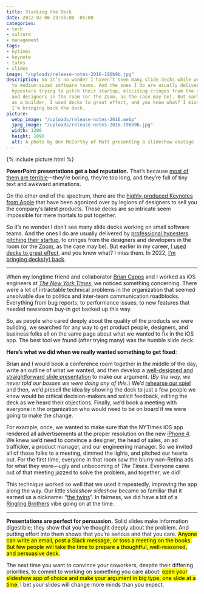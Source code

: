 ```yaml
---
title: Stacking the Deck
date: 2022-02-06 23:55:00 -05:00
categories:
- tech
- culture
- management
tags:
- nytimes
- keynote
- talks
- slides
image: "/uploads/release-notes-2016-196b9b.jpg"
description: So it’s no wonder I haven’t seen many slide decks while working on small-
  to medium-sized software teams. And the ones I do are usually delivered by professional
  hypesters trying to pitch their startup, eliciting cringes from the software engineers
  and designers in the room (or the Zoom, as the case may be). But earlier in my career
  as a builder, I used decks to great effect, and you know what? I miss them. In 2022,
  I’m bringing back the deck.
picture:
  webp_image: "/uploads/release-notes-2016.webp"
  jpeg_image: "/uploads/release-notes-2016-196b9b.jpg"
  width: 1200
  height: 1096
  alt: A photo by Ben McCarthy of Matt presenting a slideshow onstage
---
```


{% include picture.html %}

**PowerPoint presentations get a bad reputation.** That’s because [most of them are terrible](https://en.wikipedia.org/wiki/Sturgeon's_law)—they’re boring, they’re too long, and they’re full of tiny text and awkward animations.

On the other end of the spectrum, there are the [highly-produced Keynotes from Apple](https://medium.com/adventures-in-consumer-technology/this-is-how-we-make-slides-at-apple-b8a84352bf6d) that have been agonized over by legions of designers to sell you the company’s latest products. These decks are so intricate seem impossible for mere mortals to put together.

So it’s no wonder I don’t see many slide decks working on small software teams. And the ones I do are usually delivered by [professional hypesters pitching their startup](https://piktochart.com/blog/startup-pitch-decks-what-you-can-learn/), to cringes from the designers and developers in the room (or the [Zoom](https://zoom.us), as the case may be). But earlier in my career, [I used decks to great effect](/about#talks), and you know what? I miss them. In 2022, [I’m bringing decks(y) back](https://en.wikipedia.org/wiki/SexyBack).

* * *

When my longtime friend and collaborator [Brian Capps](http://twitter.com/bcapps) and I worked as iOS engineers at *[The New York Times](https://nytimes.com)*, we noticed something concerning. There were a lot of intractable technical problems in the organization that seemed unsolvable due to politics and inter-team communication roadblocks. Everything from bug reports, to performance issues, to new features that needed newsroom buy-in got backed up this way.

So, as people who cared deeply about the quality of the products we were building, we searched for any way to get product people, designers, and business folks all on the same page about what we wanted to fix in the iOS app. The best tool we found (after trying many) was the humble slide deck. 

**Here’s what we did when we really wanted something to get fixed**: 

Brian and I would book a conference room together in the middle of the day, write an outline of what we wanted, and then develop a [well-designed and straightforward slide presentation](https://www.presentationzen.com) to make our argument. (*By the way, we never told our bosses we were doing any of this.*) We’d [rehearse our spiel](https://randsinrepose.com/archives/out-loud/) and then, we’d presell the idea by showing the deck to just a few people we knew would be critical decision-makers and solicit feedback, editing the deck as we heard their objections. Finally, we’d book a meeting with everyone in the organization who would need to be on board if we were going to make the change. 

For example, once, we wanted to make sure that the NYTimes iOS app rendered all advertisements at the proper resolution on the new [iPhone 4](https://en.wikipedia.org/wiki/IPhone_4). We knew we’d need to convince a designer, the head of sales, an ad trafficker, a product manager, and our engineering manager. So we invited all of those folks to a meeting, dimmed the lights, and pitched our hearts out. For the first time, everyone in that room saw the blurry non-Retina ads for what they were—ugly and unbecoming of *The Times*. Everyone came out of that meeting jazzed to solve the problem, and together, we did! 

This technique worked so well that we used it repeatedly, improving the app along the way. Our little *slideshow sideshow* became so familiar that it earned us a nickname: “[the twins](https://www.instagram.com/p/Z9eWb2nvW0/)”. In fairness, we did have a bit of a [Ringling Brothers](https://en.wikipedia.org/wiki/Ringling_brothers) vibe going on at the time. 

* * *

**Presentations are perfect for persuasion.** Solid slides make information digestible; they show that you’ve thought deeply about the problem. And putting effort into them shows that you’re serious and that you care. <mark>Anyone can write an email, post a Slack message, or toss a meeting on the books. But few people will take the time to prepare a thoughtful, well-reasoned, and persuasive deck.</mark>

The next time you want to convince your coworkers, despite their differing priorities, to commit to working on something you care about: <mark>open your slideshow app of choice and make your argument in big type, one slide at a time.</mark> I bet your slides will change more minds than you expect.